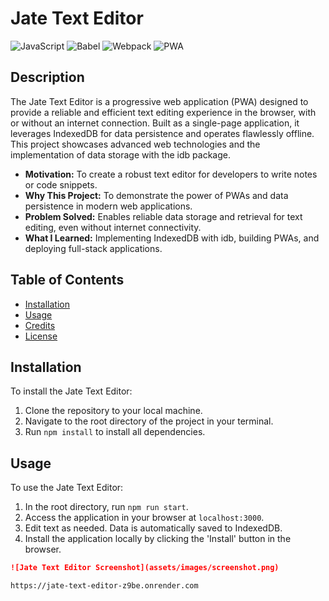 # Jate Text Editor

![JavaScript](https://img.shields.io/badge/JavaScript-F7DF1E?style=for-the-badge&logo=javascript&logoColor=black)
![Babel](https://img.shields.io/badge/Babel-F9DC3e?style=for-the-badge&logo=babel&logoColor=black)
![Webpack](https://img.shields.io/badge/Webpack-8DD6F9?style=for-the-badge&logo=webpack&logoColor=black)
![PWA](https://img.shields.io/badge/PWA-5A0FC8?style=for-the-badge&logo=pwa&logoColor=white)

## Description

The Jate Text Editor is a progressive web application (PWA) designed to provide a reliable and efficient text editing experience in the browser, with or without an internet connection. Built as a single-page application, it leverages IndexedDB for data persistence and operates flawlessly offline. This project showcases advanced web technologies and the implementation of data storage with the idb package.

- **Motivation:** To create a robust text editor for developers to write notes or code snippets.
- **Why This Project:** To demonstrate the power of PWAs and data persistence in modern web applications.
- **Problem Solved:** Enables reliable data storage and retrieval for text editing, even without internet connectivity.
- **What I Learned:** Implementing IndexedDB with idb, building PWAs, and deploying full-stack applications.

## Table of Contents

- [Installation](#installation)
- [Usage](#usage)
- [Credits](#credits)
- [License](#license)

## Installation

To install the Jate Text Editor:

1. Clone the repository to your local machine.
2. Navigate to the root directory of the project in your terminal.
3. Run `npm install` to install all dependencies.

## Usage

To use the Jate Text Editor:

1. In the root directory, run `npm run start`.
2. Access the application in your browser at `localhost:3000`.
3. Edit text as needed. Data is automatically saved to IndexedDB.
4. Install the application locally by clicking the 'Install' button in the browser.

```md
![Jate Text Editor Screenshot](assets/images/screenshot.png)

https://jate-text-editor-z9be.onrender.com